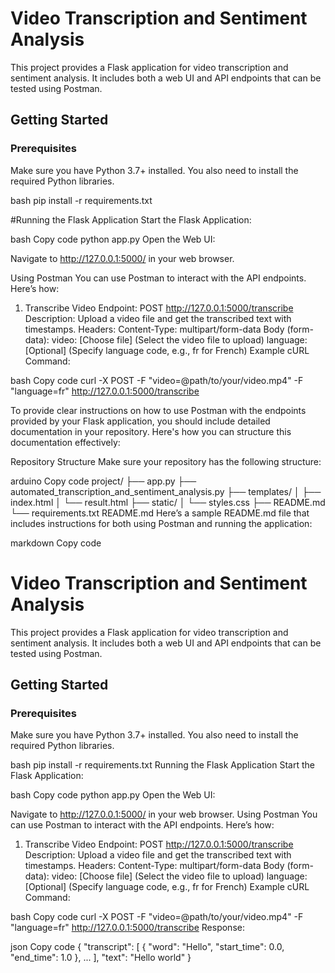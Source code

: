 # Video Transcription and Sentiment Analysis

This project provides a Flask application for video transcription and sentiment analysis. It includes both a web UI and API endpoints that can be tested using Postman.

## Getting Started

### Prerequisites

Make sure you have Python 3.7+ installed. You also need to install the required Python libraries.

bash
pip install -r requirements.txt


#Running the Flask Application
Start the Flask Application:

bash
Copy code
python app.py
Open the Web UI:

Navigate to http://127.0.0.1:5000/ in your web browser.


Using Postman
You can use Postman to interact with the API endpoints. Here’s how:

1. Transcribe Video
Endpoint: POST http://127.0.0.1:5000/transcribe
Description: Upload a video file and get the transcribed text with timestamps.
Headers:
Content-Type: multipart/form-data
Body (form-data):
video: [Choose file] (Select the video file to upload)
language: [Optional] (Specify language code, e.g., fr for French)
Example cURL Command:

bash
Copy code
curl -X POST -F "video=@path/to/your/video.mp4" -F "language=fr" http://127.0.0.1:5000/transcribe



To provide clear instructions on how to use Postman with the endpoints provided by your Flask application, you should include detailed documentation in your repository. Here's how you can structure this documentation effectively:

Repository Structure
Make sure your repository has the following structure:

arduino
Copy code
project/
├── app.py
├── automated_transcription_and_sentiment_analysis.py
├── templates/
│   ├── index.html
│   └── result.html
├── static/
│   └── styles.css
├── README.md
└── requirements.txt
README.md
Here’s a sample README.md file that includes instructions for both using Postman and running the application:

markdown
Copy code
# Video Transcription and Sentiment Analysis

This project provides a Flask application for video transcription and sentiment analysis. It includes both a web UI and API endpoints that can be tested using Postman.

## Getting Started

### Prerequisites

Make sure you have Python 3.7+ installed. You also need to install the required Python libraries.

bash
pip install -r requirements.txt
Running the Flask Application
Start the Flask Application:

bash
Copy code
python app.py
Open the Web UI:

Navigate to http://127.0.0.1:5000/ in your web browser.
Using Postman
You can use Postman to interact with the API endpoints. Here’s how:

1. Transcribe Video
Endpoint: POST http://127.0.0.1:5000/transcribe
Description: Upload a video file and get the transcribed text with timestamps.
Headers:
Content-Type: multipart/form-data
Body (form-data):
video: [Choose file] (Select the video file to upload)
language: [Optional] (Specify language code, e.g., fr for French)
Example cURL Command:

bash
Copy code
curl -X POST -F "video=@path/to/your/video.mp4" -F "language=fr" http://127.0.0.1:5000/transcribe
Response:

json
Copy code
{
  "transcript": [
    {
      "word": "Hello",
      "start_time": 0.0,
      "end_time": 1.0
    },
    ...
  ],
  "text": "Hello world"
}
